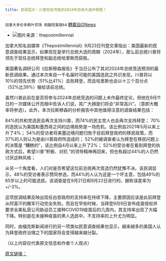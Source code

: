 ```yaml
---
title: 民调显示：川普将在可能的2024年总统大选中获胜！
---
```

`加拿大多伦多枫叶农场 硫酸羟氯喹64` [轉載自GNews](https://gnews.org/zh-hans/1550800/)

- ![](https://assets.gnews.org/wp-content/uploads/2021/09/Trump2024RasmussenHeader-edited.jpg)图片来源：thepostmillennial


加拿大知名自媒体《Thepostmillennial》9月23日刊登文章指出：美国最新的民意调查结果显示，如果现在是举行总统大选的周期（2024年），那么前总统川普将领先于现任总统拜登和副总统哈里斯而获胜。

美国著名调研公司《拉斯穆森报告》于当日公布了其对2024年总统竞选预测的最新民调结果。通过本次来自一千名届时可能的美国选民之共识发现，川普将以10%的领先优势（51%比41%）击败拜登，而且哈里斯也会以十三个百分点（52%比39%）输给该前总统。

虽然川普此前在是否将参与2024年总统竞选的问题上未作最终定论，但他在9月11日的一次媒体公开亮相中告诉人们说，其广大拥趸们将会“非常高兴”。（意即大概率将参选）。此外，本次拉斯穆森的分析报告中其他值得注意的调查结果包括：

84%的共和党选民会再次支持川普，而74%的民主党人也会再次支持拜登；
70%的选民认为美国和墨西哥之间的边境局势是一场危机，该比例自2021年5月以来上升了4%；
54%的受访者将美墨边境问题归咎于目前拜登政府的移民政策，而37%的人则认为是由川普政府所造成的；
52%的被调查者认为拜登在移民问题上的决策是 “糟糕的”，该比例自4月以来上升了2%；
52%的受访者在看到拜登的执政方式后，希望川普“积极、对抗 ”的领导精神再回来，但也有超过44%的人仍然讨厌这种风格；

从另一个角度看，人们对是否希望这位前总统再次竞选仍然犹豫不决。该民调显示，48%的受访者表示赞同参选，而44%的人认为这是一个坏主意，包括49%的65岁以上的可能选民。该调查是在9月21日和9月22日进行的，据称误差率为+/-3%。

这项民调结果反映出现任白宫政府的支持率在持续下降，主要原因应该是此前拜登从阿富汗的撤军行动完全失败。而且在早些时候，当拜登9月9日宣布疫苗授权并要求全美私营公司胁迫员工接种COVID19疫苗后的几周内，其支持率出现了大幅下降。特别是在未接种疫苗的黑人选民中，不支持率的上升尤为明显。

同时，由福克斯新闻进行的另一项类似民意调查结果也显示，越来越多的美国人认为拜登政府治理之下的国家将会变得越来越分裂。

（以上内容仅代表原文信息和作者个人观点）

[原文链接：](https://thepostmillennial.com/poll-trump-ten-point-lead-biden-harris-2024)
